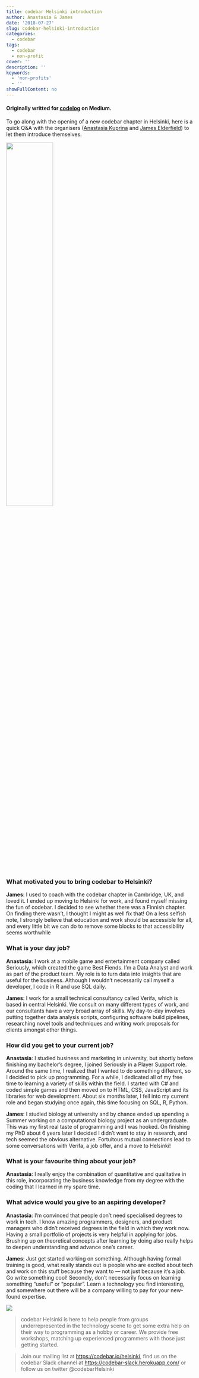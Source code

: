 ```yaml
---
title: codebar Helsinki introduction
author: Anastasia & James
date: '2018-07-27'
slug: codebar-helsinki-introduction
categories:
  - codebar
tags:
  - codebar
  - non-profit
cover: ''
description: ''
keywords:
  - 'non-profits'
  - ''
showFullContent: no
---
```


#### Originally writted for [codelog](https://medium.com/the-codelog/new-chapter-introduction-codebar-helsinki-7e706137ebc7) on Medium.

To go along with the opening of a new codebar chapter in Helsinki, here is a quick Q&A with the organisers ([Anastasia Kuprina](https://www.linkedin.com/in/anastasiakuprina/) and [James Elderfield](https://www.linkedin.com/in/elderfd/)) to let them introduce themselves.

<img src = '/img/james_anastasia.jpg' width = '50%'/>

### What motivated you to bring codebar to Helsinki?

**James**: I used to coach with the codebar chapter in Cambridge, UK, and loved it. I ended up moving to Helsinki for work, and found myself missing the fun of codebar. I decided to see whether there was a Finnish chapter. On finding there wasn’t, I thought I might as well fix that!
On a less selfish note, I strongly believe that education and work should be accessible for all, and every little bit we can do to remove some blocks to that accessibility seems worthwhile


### What is your day job?

**Anastasia**: I work at a mobile game and entertainment company called Seriously, which created the game Best Fiends. I’m a Data Analyst and work as part of the product team. My role is to turn data into insights that are useful for the business. Although I wouldn’t necessarily call myself a developer, I code in R and use SQL daily.

**James**: I work for a small technical consultancy called Verifa, which is based in central Helsinki. We consult on many different types of work, and our consultants have a very broad array of skills. My day-to-day involves putting together data analysis scripts, configuring software build pipelines, researching novel tools and techniques and writing work proposals for clients amongst other things.


### How did you get to your current job?

**Anastasia**: I studied business and marketing in university, but shortly before finishing my bachelor’s degree, I joined Seriously in a Player Support role. Around the same time, I realized that I wanted to do something different, so I decided to pick up programming.
For a while, I dedicated all of my free time to learning a variety of skills within the field. I started with C# and coded simple games and then moved on to HTML, CSS, JavaScript and its libraries for web development. About six months later, I fell into my current role and began studying once again, this time focusing on SQL, R, Python.

**James**: I studied biology at university and by chance ended up spending a Summer working on a computational biology project as an undergraduate. This was my first real taste of programming and I was hooked. On finishing my PhD about 6 years later I decided I didn’t want to stay in research, and tech seemed the obvious alternative. Fortuitous mutual connections lead to some conversations with Verifa, a job offer, and a move to Helsinki!


### What is your favourite thing about your job?

**Anastasia**: I really enjoy the combination of quantitative and qualitative in this role, incorporating the business knowledge from my degree with the coding that I learned in my spare time.


### What advice would you give to an aspiring developer?

**Anastasia**: I’m convinced that people don’t need specialised degrees to work in tech. I know amazing programmers, designers, and product managers who didn’t received degrees in the field in which they work now.
Having a small portfolio of projects is very helpful in applying for jobs. Brushing up on theoretical concepts after learning by doing also really helps to deepen understanding and advance one’s career.

**James**: Just get started working on something. Although having formal training is good, what really stands out is people who are excited about tech and work on this stuff because they want to — not just because it’s a job. Go write something cool!
Secondly, don’t necessarily focus on learning something “useful” or “popular”. Learn a technology you find interesting, and somewhere out there will be a company willing to pay for your new-found expertise.

<img src = 'http://manual.codebar.io/images/codebar-logo.png' />

>codebar Helsinki is here to help people from groups underrepresented in the technology scene to get some extra help on their way to programming as a hobby or career. We provide free workshops, matching up experienced programmers with those just getting started.

>Join our mailing list at https://codebar.io/helsinki, find us on the codebar Slack channel at https://codebar-slack.herokuapp.com/ or follow us on twitter @codebarHelsinki